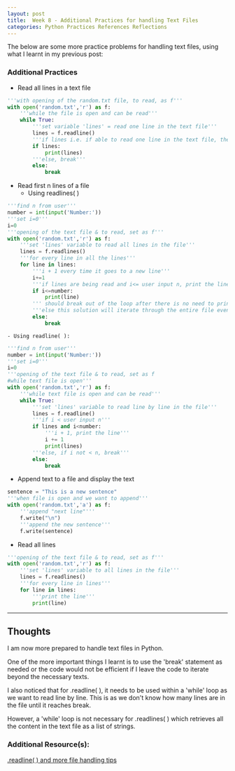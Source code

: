 ```yaml
---
layout: post
title:  Week 8 - Additional Practices for handling Text Files
categories: Python Practices References Reflections
---
```


The below are some more practice problems for handling text files, using what I learnt in my previous post:  

### Additional Practices

- Read all lines in a text file
```python
'''with opening of the random.txt file, to read, as f'''
with open('random.txt','r') as f:
    '''while the file is open and can be read'''
    while True:
        '''set variable 'lines' = read one line in the text file'''
        lines = f.readline()
        '''if lines i.e. if able to read one line in the text file, then print the line'''
        if lines:
            print(lines)
        '''else, break'''
        else:
            break
```  

- Read first n lines of a file 
    - Using readlines( )  
```python
'''find n from user'''
number = int(input('Number:'))
'''set i=0'''
i=0
'''opening of the text file & to read, set as f'''
with open('random.txt','r') as f:
    '''set 'lines' variable to read all lines in the file'''
    lines = f.readlines()
    '''for every line in all the lines'''
    for line in lines:
        '''i + 1 every time it goes to a new line'''
        i+=1
        '''if lines are being read and i<= user input n, print the line '''
        if i<=number:
            print(line)
        ''' should break out of the loop after there is no need to print'''
        '''else this solution will iterate through the entire file even if it does not have to print and i>n'''
        else:
            break
```
    - Using readline( ):  
```python
'''find n from user'''
number = int(input('Number:'))
'''set i=0'''
i=0
'''opening of the text file & to read, set as f
#while text file is open'''
with open('random.txt','r') as f:
    '''while text file is open and can be read'''
    while True:
        '''set 'lines' variable to read line by line in the file'''
        lines = f.readline()
        '''if i < user input n'''
        if lines and i<number:
            '''i + 1, print the line'''
            i += 1
            print(lines)
        '''else, if i not < n, break'''
        else:
            break  
```  

- Append text to a file and display the text  
```python
sentence = "This is a new sentence"
'''when file is open and we want to append'''
with open('random.txt','a') as f:
    '''append "next line"'''
    f.write("\n")
    '''append the new sentence'''
    f.write(sentence)
```  

- Read all lines  
```python
'''opening of the text file & to read, set as f'''
with open('random.txt','r') as f:
    '''set 'lines' variable to all lines in the file'''
    lines = f.readlines()
    '''for every line in lines'''
    for line in lines:
        '''print the line'''
        print(line)
```

---

## Thoughts

I am now more prepared to handle text files in Python.  

One of the more important things I learnt is to use the 'break' statement as needed or the code would not be efficient if I leave the code to iterate beyond the necessary texts.  

I also noticed that for .readline( ), it needs to be used within a 'while' loop as we want to read line by line. This is as we don't know how many lines are in the file until it reaches break.  

However, a 'while' loop is not necessary for .readlines( ) which retrieves all the content in the text file as a list of strings. 


### Additional Resource(s):
[.readline( ) and more file handling tips](https://www.guru99.com/python-file-readline.html)  
